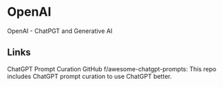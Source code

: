 # OpenAI
OpenAI - ChatPGT and Generative AI
## Links
ChatGPT Prompt Curation 
GitHub f/awesome-chatgpt-prompts: This repo includes ChatGPT prompt curation to use ChatGPT better.
